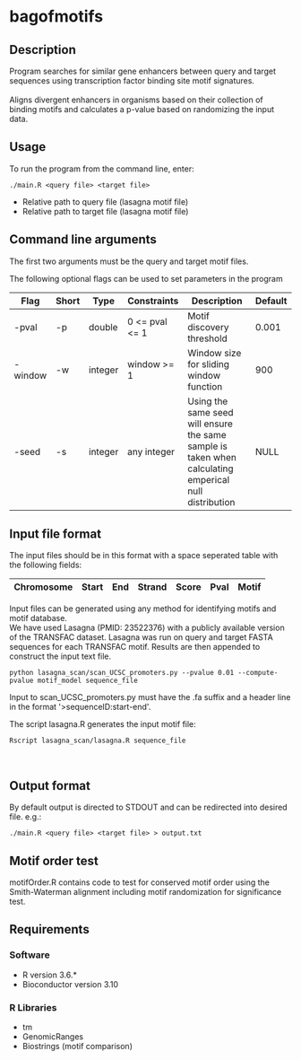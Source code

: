 # bagofmotifs

## Description 
Program searches for similar gene enhancers between query and target sequences using transcription factor binding site motif signatures. 
<Br>
<Br>
Aligns divergent enhancers in organisms based on their collection of binding motifs and calculates a p-value based on randomizing the input data.


## Usage

To run the program from the command line, enter:

```
./main.R <query file> <target file> 
```

- Relative path to query file (lasagna motif file)
- Relative path to target file (lasagna motif file)

## Command line arguments

The first two arguments must be the query and target motif files.

The following optional flags can be used to set parameters in the program 

Flag | Short| Type | Constraints| Description | Default
---- | --- | --- | --- | --- | ---
-pval | -p | double |0 <= pval <= 1| Motif discovery threshold | 0.001 
-window | -w |integer | window >= 1| Window size for sliding window function | 900
-seed | -s | integer |any integer| Using the same seed will ensure the same sample is taken when calculating emperical null distribution | NULL

## Input file format

The input files should be in this format with a space seperated table with the following fields:

Chromosome | Start| End | Strand | Score | Pval | Motif
---- | --- | --- | --- | --- | --- | ---

Input files can be generated using any method for identifying motifs and motif database.  
We have used Lasagna (PMID: 23522376) with a publicly available version of the TRANSFAC dataset. Lasagna was run on query and target FASTA sequences for each TRANSFAC motif. Results are then appended to construct the input text file.

```
python lasagna_scan/scan_UCSC_promoters.py --pvalue 0.01 --compute-pvalue motif_model sequence_file
```
Input to scan_UCSC_promoters.py must have the .fa suffix and a header line in the format '>sequenceID:start-end'.

The script lasagna.R generates the input motif file:

```
Rscript lasagna_scan/lasagna.R sequence_file
```


<br>


## Output format

By default output is directed to STDOUT and can be redirected into desired file. e.g.:
```
./main.R <query file> <target file> > output.txt
```
## Motif order test
motifOrder.R contains code to test for conserved motif order using the Smith-Waterman alignment including motif randomization for significance test.

## Requirements

### Software
- R version 3.6.*
- Bioconductor version 3.10

### R Libraries
- tm
- GenomicRanges
- Biostrings (motif comparison)




